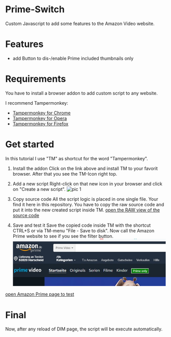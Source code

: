 # Prime-Switch
Custom Javascript to add some features to the Amazon Video website.

# Features
* add Button to dis-/enable Prime included thumbnails only

# Requirements
You have to install a browser addon to add custom script to any website.

I recommend Tampermonkey:
* [Tampermonkey for Chrome](https://chrome.google.com/webstore/detail/tampermonkey/dhdgffkkebhmkfjojejmpbldmpobfkfo)
* [Tampermonkey for Opera](https://addons.opera.com/de/extensions/details/tampermonkey-beta/)
* [Tampermonkey for Firefox](https://addons.mozilla.org/de/firefox/addon/tampermonkey/)

# Get started
In this tutorial I use "TM" as shortcut for the word "Tampermonkey".

1. Install the addon
Click on the link above and install TM to your favorit browser. After that you see the TM-Icon right top.

2. Add a new script 
Right-click on that new icon in your browser and click on "Create a new script".
![pic 1](https://c1.staticflickr.com/8/7844/46390822204_603ee56e06.jpg)

3. Copy source code
All the script logic is placed in one single file. Your find it here in this repository.
You have to copy the raw source code and put it into the new created script inside TM.
[open the RAW view of the source code](https://raw.githubusercontent.com/eifeldriver/prime-switch/master/prime-switch.js)

4. Save and test it
Save the copied code inside TM with the shortcut CTRL+S or via TM-menu "File - Save to disk".
Now call the Amazon Prime website to see if you see the filter button.
![pic 2](https://github.com/eifeldriver/prime-switch/blob/master/preview_filter_button.jpg?raw=true)

[open Amazon Prime page to test](https://www.amazon.de/Amazon-Video/b?ie=UTF8&node=3010075031 )

# Final

Now, after any reload of DIM page, the script will be execute automatically.

